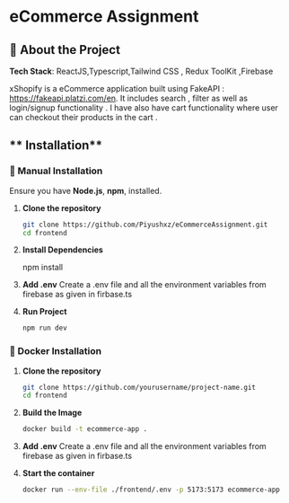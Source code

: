 #  eCommerce Assignment

## 📖 About the Project

**Tech Stack**: ReactJS,Typescript,Tailwind CSS , Redux ToolKit ,Firebase

xShopify is a eCommerce application built using FakeAPI : https://fakeapi.platzi.com/en. It includes search , filter as well as login/signup functionality . I have also have cart functionality where user can checkout their products in the cart . 



## ** Installation**

### **🔹 Manual Installation**
Ensure you have **Node.js**, **npm**,  installed.

1. **Clone the repository**  
   ```sh
   git clone https://github.com/Piyushxz/eCommerceAssignment.git
   cd frontend
2. **Install Dependencies**  
    
    npm install

3. **Add .env**
    Create a .env file and all the environment variables from firebase as given in firbase.ts
4. **Run Project**

    ```sh
    npm run dev

### **🔹 Docker Installation**
1. **Clone the repository**  
   ```sh
   git clone https://github.com/yourusername/project-name.git
   cd frontend
2. **Build the Image**
    ```sh
    docker build -t ecommerce-app .
3. **Add .env**
    Create a .env file and all the environment variables from firebase as given in firbase.ts

4. **Start the container**
    ```sh
    docker run --env-file ./frontend/.env -p 5173:5173 ecommerce-app


